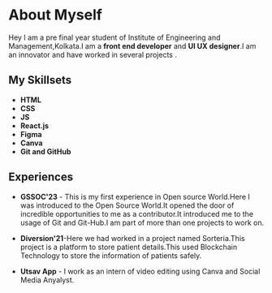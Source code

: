 # About Myself 
Hey I am a pre final year student of Institute of Engineering and Management,Kolkata.I am a **front end developer** and **UI UX designer**.I am an innovator and have 
worked in several projects .

## My Skillsets
- **HTML**
- **CSS**
- **JS**
- **React.js**
- **Figma**
- **Canva**
- **Git and GitHub**

## Experiences
  
  - **GSSOC'23** - This is my first experience in Open source World.Here I was introduced to the Open Source World.It opened the door of incredible opportunities to me as a contributor.It introduced me to the usage of Git and Git-Hub.I am part of more than one projects to work on.

- **Diversion'21**-Here we had worked in a project named Sorteria.This project is a platform to store patient details.This used Blockchain Technology to store the information of patients safely.

- **Utsav App** - I work as an intern of video editing using Canva and Social Media Anyalyst.
    



 
